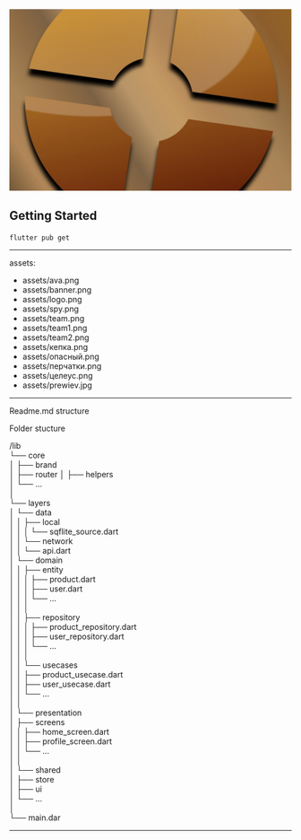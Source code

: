  ![Image alt](https://github.com/Myers-tir-one/Creative_Project/blob/main/assets/prewiev.jpg)
 
## Getting Started

```
flutter pub get
```
___________________________________________________________________                                           
 assets:                                                     
 - assets/ava.png
 - assets/banner.png
 - assets/logo.png
 - assets/spy.png
 - assets/team.png
 - assets/team1.png
 - assets/team2.png
 - assets/кепка.png
 - assets/опасный.png
 - assets/перчатки.png
 - assets/целеус.png
 - assets/prewiev.jpg
__________________________________________________                                                                                  
Readme.md structure                                                                           

Folder stucture                                                     

/lib                            
└── core                              
│ ├── brand                         
│ ├── router │ ├── helpers                              
│ └── ...                
│                             
└── layers                     
│ └── data                         
│ │ ├── local                                 
│ │ │ └── sqflite_source.dart                                            
│ │ └── network                                
│ │ └── api.dart                             
│ └── domain                                    
│ │ ├── entity                                       
│ │ │ ├── product.dart                         
│ │ │ ├── user.dart                      
│ │ │ └── ...                                       
│ │ │                     
│ │ ├── repository                                      
│ │ │ ├── product_repository.dart                        
│ │ │ ├── user_repository.dart                                              
│ │ │ └── ...                                         
│ │ │                                      
│ │ └── usecases                                         
│ │ ├── product_usecase.dart                               
│ │ ├── user_usecase.dart                                       
│ │ └── ...                                            
│ │                                         
│ └── presentation                                         
│ ├── screens                                            
│ │ ├── home_screen.dart                       
│ │ ├── profile_screen.dart                         
│ │ └── ...                             
│ │                    
│ └── shared                                                    
│ ├── store                       
│ ├── ui                          
│ └── ...                                                       
│                                                      
└── main.dar                                                 
________________________________________________________________________________________________                                                             

